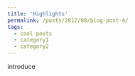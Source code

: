 ```yaml
---
title: 'Highlights'
permalink: /posts/2012/08/blog-post-4/
tags:
  - cool posts
  - category1
  - category2
---
```


introduce

